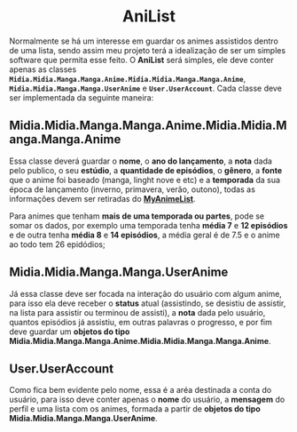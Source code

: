 <h1 align="center">AniList</h1>

Normalmente se há um interesse em guardar os animes assistidos dentro de uma lista, sendo assim meu projeto terá a idealização de ser um simples software que permita esse feito. O **AniList** será simples, ele deve conter apenas as classes **`Midia.Midia.Manga.Manga.Anime.Midia.Midia.Manga.Manga.Anime`**, **`Midia.Midia.Manga.Manga.UserAnime`** e **`User.UserAccount`**. Cada classe deve ser implementada da seguinte maneira:

## Midia.Midia.Manga.Manga.Anime.Midia.Midia.Manga.Manga.Anime

Essa classe deverá guardar o **nome**, o **ano do lançamento**, a **nota** dada pelo publico, o seu **estúdio**, a **quantidade de episódios**, o **gênero**, a **fonte** que o anime foi baseado (manga, linght nove e etc) e a **temporada** da sua época de lançamento (inverno, primavera, verão, outono), todas as informações devem ser retiradas do [**MyAnimeList**](https://myanimelist.net/).

Para animes que tenham **mais de uma temporada ou partes**, pode se somar os dados, por exemplo uma temporada tenha **média 7** e **12 episódios** e de outra tenha **média 8** e **14 episódios**, a média geral é de 7.5 e o anime ao todo tem 26 epidódios;

## Midia.Midia.Manga.Manga.UserAnime

Já essa classe deve ser focada na interação do usuário com algum anime, para isso ela deve receber o **status** atual (assistindo, se desistiu de assistir, na lista para assistir ou terminou de assisti), a **nota** dada pelo usuário, quantos episódios já assistiu, em outras palavras o progresso, e por fim deve guardar um **objetos do tipo Midia.Midia.Manga.Manga.Anime.Midia.Midia.Manga.Manga.Anime**.

## User.UserAccount

Como fica bem evidente pelo nome, essa é a aréa destinada a conta do usuário, para isso deve conter apenas o **nome** do usuário, a **mensagem** do perfil e uma lista com os animes, formada a partir de **objetos do tipo Midia.Midia.Manga.Manga.UserAnime**.
